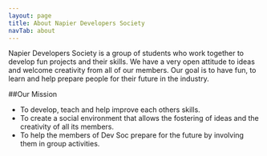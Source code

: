 ```yaml
---
layout: page
title: About Napier Developers Society
navTab: about
---
```


Napier Developers Society is a group of students who work together to develop fun projects and their skills. We have a very open attitude to ideas and welcome creativity from all of our members. Our goal is to have fun, to learn and help prepare people for their future in the industry.

##Our Mission

* To develop, teach and help improve each others skills.
* To create a social environment that allows the fostering of ideas and the creativity of all its members.
* To help the members of Dev Soc prepare for the future by involving them in group activities.
